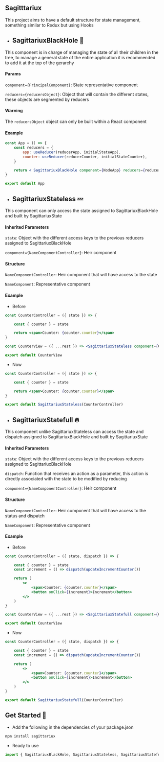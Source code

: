 ## Sagitttariux 

This project aims to have a default structure for state management, something similar to Redux but using Hooks

* ## SagittariuxBlackHole :milky_way:

This component is in charge of managing the state of all their children in the tree, to manage a general state of the entire application it is recommended to add it at the top of the gerarchy

#### Params

`component={PrincipalComponent}`: State representative component

`reducers={reducersObject}`: Object that will contain the different states, these objects are segmented by reducers

#### Warning

The `reducersObject` object can only be built within a React component

#### Example

```jsx
const App = () => {
    const reducers = {
        app: useReducer(reducerApp, initialStateApp),
        counter: useReducer(reducerCounter, initialStateCounter),
    }

    return < SagittariuxBlackHole component={NodeApp} reducers={reducers} />
}

export default App

```

* ## SagittariuxStateless :zzz:

This component can only access the state assigned to SagittariuxBlackHole and built by SagittariuxState

#### Inherited Parameters

`state`: Object with the different access keys to the previous reducers assigned to SagittariuxBlackHole

`component={NameComponentController}`: Heir component

#### Structure

`NameComponentController`: Heir component that will have access to the state

`NameComponent`: Representative component

#### Example

* Before

```jsx
const CounterController = ({ state }) => {

    const { counter } = state

    return <span>Counter: {counter.counter}</span>
}

const CounterView = ({ ...rest }) => <SagittariuxStateless component={CounterController} {...rest} />

export default CounterView
```

* Now

```jsx
const CounterController = ({ state }) => {

    const { counter } = state

    return <span>Counter: {counter.counter}</span>
}

export default SagittariuxStateless(CounterController)
```

* ## SagittariuxStatefull :fire:

This component unlike SagittariuxStateless can access the state and dispatch assigned to SagittariuxBlackHole and built by SagittariuxState

#### Inherited Parameters

`state`: Object with the different access keys to the previous reducers assigned to SagittariuxBlackHole

`dispatch`: Function that receives an action as a parameter, this action is directly associated with the state to be modified by reducing

`component={NameComponentController}`: Heir component

#### Structure

`NameComponentController`: Heir component that will have access to the status and dispatch

`NameComponent`: Representative component

#### Example

* Before

```jsx
const CounterController = ({ state, dispatch }) => {

    const { counter } = state
    const increment = () => dispatch(updateIncrementCounter())

    return (
        <>
            <span>Counter: {counter.counter}</span>
            <button onClick={increment}>Increment</button>
        </>
    )
}

const CounterView = ({ ...rest }) => <SagittariuxStatefull component={CounterController} {...rest} />

export default CounterView
```

* Now

```jsx
const CounterController = ({ state, dispatch }) => {

    const { counter } = state
    const increment = () => dispatch(updateIncrementCounter())

    return (
        <>
            <span>Counter: {counter.counter}</span>
            <button onClick={increment}>Increment</button>
        </>
    )
}

export default SagittariuxStatefull(CounterController)
```

## Get Started :rocket:

* Add the following in the dependencies of your package.json
```bash
npm install sagittariux
```

* Ready to use 
```jsx
import { SagittariuxBlackHole, SagittariuxStateless, SagittariuxStatefull } from 'sagittariux'
```
